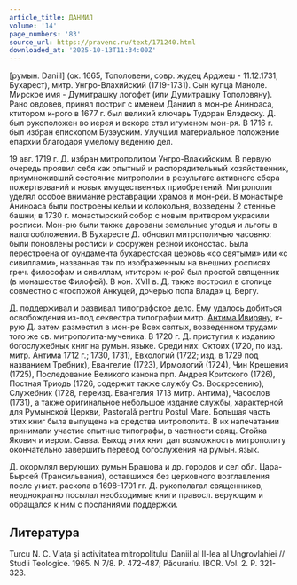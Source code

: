 ```yaml
---
article_title: ДАНИИЛ
volume: '14'
page_numbers: '83'
source_url: https://pravenc.ru/text/171240.html
downloaded_at: '2025-10-13T11:34:00Z'
---
```


[румын. Daniil] (ок. 1665, Тополовени, совр. жудец Арджеш - 11.12.1731, Бухарест), митр. Унгро-Влахийский (1719-1731). Сын купца Маноле. Мирское имя - Думитрашку логофет (или Думитрашку Тополовяну). Рано овдовев, принял постриг с именем Даниил в мон-ре Аниноаса, ктитором к-рого в 1677 г. был великий ключарь Тудоран Влэдеску. Д. был рукоположен во иерея и вскоре стал игуменом мон-ря. В 1716 г. был избран епископом Бузэуским. Улучшил материальное положение епархии благодаря умелому ведению дел.

19 авг. 1719 г. Д. избран митрополитом Унгро-Влахийским. В первую очередь проявил себя как опытный и распорядительный хозяйственник, приумноживший состояние митрополии в результате активного сбора пожертвований и новых имущественных приобретений. Митрополит уделял особое внимание реставрации храмов и мон-рей. В монастыре Аниноаса были построены кельи и колокольня, возведены 2 стенные башни; в 1730 г. монастырский собор с новым притвором украсили росписи. Мон-рю были также дарованы земельные угодья и льготы в налогообложении. В Бухаресте Д. обновил митрополичью часовню: были поновлены росписи и сооружен резной иконостас. Была перестроена от фундамента бухарестская церковь «со святыми» или «с сивиллами», названная так по изображенным на внешних росписях греч. философам и сивиллам, ктитором к-рой был простой священник (в монашестве Филофей). В кон. XVII в. Д. также построил в столице совместно с «госпожой Анкуцей, дочерью попа Влада» ц. Вергу.

Д. поддерживал и развивал типографское дело. Ему удалось добиться освобождения из-под секвестра типографии митр. [Антима Ивиряну](<https://pravenc.ru/text/Антим Ивиряну.html>), к-рую Д. затем разместил в мон-ре Всех святых, возведенном трудами того же св. митрополита-мученика. В 1720 г. Д. приступил к изданию богослужебных книг на румын. языке. Среди них: Октоих (1720, по изд. митр. Антима 1712 г.; 1730, 1731), Евхологий (1722; изд. в 1729 под названием Требник), Евангелие (1723), Ирмологий (1724), Чин Крещения (1725), Последование Великого канона прп. Андрея Критского (1726), Постная Триодь (1726, содержит также службу Св. Воскресению), Служебник (1728, переизд. Евангелия 1713 митр. Антима), Часослов (1731), а также оригинальное небольшое издание службы, характерной для Румынской Церкви, Pastorală pentru Postul Mare. Большая часть этих книг была выпущена на средства митрополита. В их напечатании принимали участие опытные типографы, в частности свящ. Стойка Якович и иером. Савва. Выход этих книг дал возможность митрополиту окончательно завершить перевод богослужения на румын. язык.

Д. окормлял верующих румын Брашова и др. городов и сел обл. Цара-Бырсей (Трансильвания), оставшихся без церковного возглавления после униат. раскола в 1698-1701 гг. Д. рукополагал священников, неоднократно посылал необходимые книги правосл. верующим и обращался к ним с посланиями поддержки.

## Литература

Turcu N. C. Viaţa şi activitatea mitropolitului Daniil al II-lea al Ungrovlahiei // Studii Teologice. 1965. N 7/8. P. 472-487; Păcurariu. IBOR. Vol. 2. P. 321-323.
